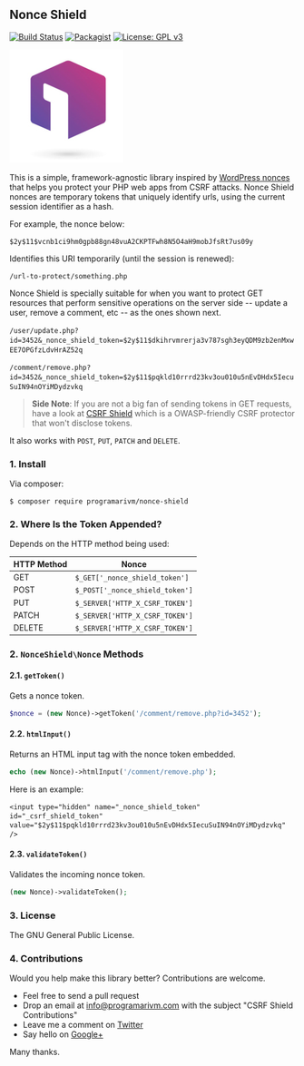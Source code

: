 ## Nonce Shield

[![Build Status](https://travis-ci.org/programarivm/nonce-shield.svg?branch=master)](https://travis-ci.org/programarivm/nonce-shield)
[![Packagist](https://img.shields.io/packagist/dt/programarivm/nonce-shield.svg)](https://packagist.org/packages/programarivm/nonce-shield)
[![License: GPL v3](https://img.shields.io/badge/License-GPL%20v3-blue.svg)](https://www.gnu.org/licenses/gpl-3.0)

![CSRF Shield](/resources/nonce-shield.jpg?raw=true)

This is a simple, framework-agnostic library inspired by [WordPress nonces](https://codex.wordpress.org/WordPress_Nonces) that helps you protect your PHP web apps from CSRF attacks. Nonce Shield nonces are temporary tokens that uniquely identify urls, using the current session identifier as a hash.

For example, the nonce below:

    $2y$11$vcnb1ci9hm0gpb88gn48vuA2CKPTFwh8N5O4aH9mobJfsRt7us09y

Identifies this URI temporarily (until the session is renewed):

    /url-to-protect/something.php

Nonce Shield is specially suitable for when you want to protect GET resources that perform sensitive operations on the server side -- update a user, remove a comment, etc -- as the ones shown next.

`/user/update.php?id=3452&_nonce_shield_token=$2y$11$dkihrvmrerja3v787sgh3eyQDM9zb2enMxwEE7OPGfzLdvHrAZ52q`

`/comment/remove.php?id=3452&_nonce_shield_token=$2y$11$pqkld10rrrd23kv3ou010u5nEvDHdx5IecuSuIN94nOYiMDydzvkq`

> **Side Note**: If you are not a big fan of sending tokens in GET requests, have a look at [CSRF Shield](https://github.com/programarivm/csrf-shield) which is a OWASP-friendly CSRF protector that won't disclose tokens.

It also works with `POST`, `PUT`, `PATCH` and `DELETE`.

### 1. Install

Via composer:

    $ composer require programarivm/nonce-shield

### 2. Where Is the Token Appended?

Depends on the HTTP method being used:

| HTTP Method   |  Nonce                          |
|---------------|---------------------------------|
| GET           | `$_GET['_nonce_shield_token']`  |
| POST          | `$_POST['_nonce_shield_token']` |
| PUT           | `$_SERVER['HTTP_X_CSRF_TOKEN']` |
| PATCH         | `$_SERVER['HTTP_X_CSRF_TOKEN']` |
| DELETE        | `$_SERVER['HTTP_X_CSRF_TOKEN']` |

### 2. `NonceShield\Nonce` Methods

#### 2.1. `getToken()`

Gets a nonce token.

```php
$nonce = (new Nonce)->getToken('/comment/remove.php?id=3452');
```
#### 2.2. `htmlInput()`

Returns an HTML input tag with the nonce token embedded.

```php
echo (new Nonce)->htmlInput('/comment/remove.php');
```

Here is an example:

    <input type="hidden" name="_nonce_shield_token" id="_csrf_shield_token" value="$2y$11$pqkld10rrrd23kv3ou010u5nEvDHdx5IecuSuIN94nOYiMDydzvkq" />

#### 2.3. `validateToken()`

Validates the incoming nonce token.

```php
(new Nonce)->validateToken();
```

### 3. License

The GNU General Public License.

### 4. Contributions

Would you help make this library better? Contributions are welcome.

- Feel free to send a pull request
- Drop an email at info@programarivm.com with the subject "CSRF Shield Contributions"
- Leave me a comment on [Twitter](https://twitter.com/programarivm)
- Say hello on [Google+](https://plus.google.com/+Programarivm)

Many thanks.
